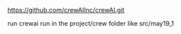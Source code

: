 https://github.com/crewAIInc/crewAI.git

run crewai run in the project/crew folder like src/may19_1
